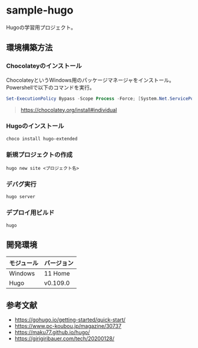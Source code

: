 # sample-hugo

Hugoの学習用プロジェクト。  

## 環境構築方法

### Chocolateyのインストール

ChocolateyというWindows用のパッケージマネージャをインストール。  
Powershellで以下のコマンドを実行。

```powershell
Set-ExecutionPolicy Bypass -Scope Process -Force; [System.Net.ServicePointManager]::SecurityProtocol = [System.Net.ServicePointManager]::SecurityProtocol -bor 3072; iex ((New-Object System.Net.WebClient).DownloadString('https://community.chocolatey.org/install.ps1'))
```

> <https://chocolatey.org/install#individual>

### Hugoのインストール

```shell
choco install hugo-extended
```

### 新規プロジェクトの作成

```shell
hugo new site <プロジェクト名>
```

### デバグ実行

```shell
hugo server
```

### デプロイ用ビルド

```shell
hugo
```

## 開発環境

| モジュール | バージョン |
| ---- | ---- |
| Windows | 11 Home |
| Hugo | v0.109.0 |

## 参考文献

- <https://gohugo.io/getting-started/quick-start/>
- <https://www.pc-koubou.jp/magazine/30737>
- <https://maku77.github.io/hugo/>
- <https://girigiribauer.com/tech/20200128/>
